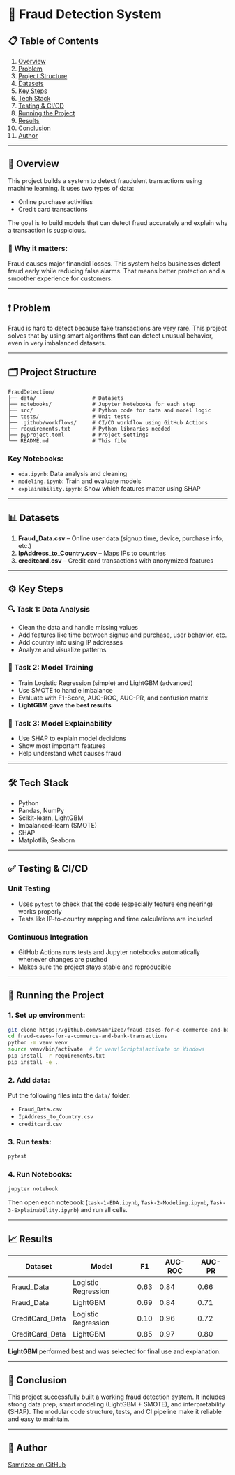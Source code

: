 
# 🚨 Fraud Detection System

## 📋 Table of Contents
1. [Overview](#overview)  
2. [Problem](#problem)  
3. [Project Structure](#project-structure)  
4. [Datasets](#datasets)  
5. [Key Steps](#key-steps)  
6. [Tech Stack](#tech-stack)  
7. [Testing & CI/CD](#testing--cicd)  
8. [Running the Project](#running-the-project)  
9. [Results](#results)  
10. [Conclusion](#conclusion)  
11. [Author](#author)

---

## 🧠 Overview  
This project builds a system to detect fraudulent transactions using machine learning. It uses two types of data:  
- Online purchase activities  
- Credit card transactions  

The goal is to build models that can detect fraud accurately and explain why a transaction is suspicious.

### 💼 Why it matters:  
Fraud causes major financial losses. This system helps businesses detect fraud early while reducing false alarms. That means better protection and a smoother experience for customers.

---

## ❗ Problem  
Fraud is hard to detect because fake transactions are very rare. This project solves that by using smart algorithms that can detect unusual behavior, even in very imbalanced datasets.

---

## 🗂️ Project Structure  

```
FraudDetection/
├── data/                  # Datasets
├── notebooks/             # Jupyter Notebooks for each step
├── src/                   # Python code for data and model logic
├── tests/                 # Unit tests
├── .github/workflows/     # CI/CD workflow using GitHub Actions
├── requirements.txt       # Python libraries needed
├── pyproject.toml         # Project settings
└── README.md              # This file
```

### Key Notebooks:
- `eda.ipynb`: Data analysis and cleaning  
- `modeling.ipynb`: Train and evaluate models  
- `explainability.ipynb`: Show which features matter using SHAP

---

## 📊 Datasets  
1. **Fraud_Data.csv** – Online user data (signup time, device, purchase info, etc.)  
2. **IpAddress_to_Country.csv** – Maps IPs to countries  
3. **creditcard.csv** – Credit card transactions with anonymized features

---

## ⚙️ Key Steps

### 🔍 Task 1: Data Analysis
- Clean the data and handle missing values  
- Add features like time between signup and purchase, user behavior, etc.  
- Add country info using IP addresses  
- Analyze and visualize patterns

### 🤖 Task 2: Model Training
- Train Logistic Regression (simple) and LightGBM (advanced)  
- Use SMOTE to handle imbalance  
- Evaluate with F1-Score, AUC-ROC, AUC-PR, and confusion matrix  
- **LightGBM gave the best results**

### 🧠 Task 3: Model Explainability
- Use SHAP to explain model decisions  
- Show most important features  
- Help understand what causes fraud

---

## 🛠️ Tech Stack  
- Python  
- Pandas, NumPy  
- Scikit-learn, LightGBM  
- Imbalanced-learn (SMOTE)  
- SHAP  
- Matplotlib, Seaborn  

---

## ✅ Testing & CI/CD

### Unit Testing
- Uses `pytest` to check that the code (especially feature engineering) works properly  
- Tests like IP-to-country mapping and time calculations are included

### Continuous Integration
- GitHub Actions runs tests and Jupyter notebooks automatically whenever changes are pushed  
- Makes sure the project stays stable and reproducible

---

## 🏃 Running the Project

### 1. Set up environment:
```bash
git clone https://github.com/Samrizee/fraud-cases-for-e-commerce-and-bank-transactions.git
cd fraud-cases-for-e-commerce-and-bank-transactions
python -m venv venv
source venv/bin/activate  # Or venv\Scripts\activate on Windows
pip install -r requirements.txt
pip install -e .
```

### 2. Add data:
Put the following files into the `data/` folder:  
- `Fraud_Data.csv`  
- `IpAddress_to_Country.csv`  
- `creditcard.csv`

### 3. Run tests:
```bash
pytest
```

### 4. Run Notebooks:
```bash
jupyter notebook
```
Then open each notebook (`task-1-EDA.ipynb`, `Task-2-Modeling.ipynb`, `Task-3-Explainability.ipynb`) and run all cells.

---

## 📈 Results

| Dataset         | Model               | F1  | AUC-ROC | AUC-PR |
|-----------------|---------------------|-----|---------|--------|
| Fraud_Data      | Logistic Regression | 0.63 | 0.84    | 0.66   |
| Fraud_Data      | LightGBM            | 0.69 | 0.84    | 0.71   |
| CreditCard_Data | Logistic Regression | 0.10 | 0.96    | 0.72   |
| CreditCard_Data | LightGBM            | 0.85 | 0.97    | 0.80   |

**LightGBM** performed best and was selected for final use and explanation.

---

## 🧾 Conclusion  
This project successfully built a working fraud detection system. It includes strong data prep, smart modeling (LightGBM + SMOTE), and interpretability (SHAP). The modular code structure, tests, and CI pipeline make it reliable and easy to maintain.

---

## 👤 Author  
[Samrizee on GitHub](https://github.com/Samrizee/fraud-cases-for-e-commerce-and-bank-transactions.git) 